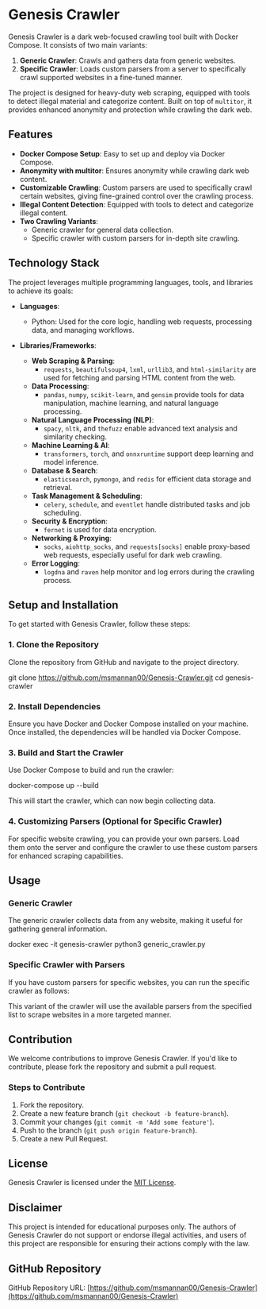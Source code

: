 # Genesis Crawler

Genesis Crawler is a dark web-focused crawling tool built with Docker Compose. It consists of two main variants:  
1. **Generic Crawler**: Crawls and gathers data from generic websites.  
2. **Specific Crawler**: Loads custom parsers from a server to specifically crawl supported websites in a fine-tuned manner.

The project is designed for heavy-duty web scraping, equipped with tools to detect illegal material and categorize content. Built on top of `multitor`, it provides enhanced anonymity and protection while crawling the dark web.

## Features

- **Docker Compose Setup**: Easy to set up and deploy via Docker Compose.
- **Anonymity with multitor**: Ensures anonymity while crawling dark web content.
- **Customizable Crawling**: Custom parsers are used to specifically crawl certain websites, giving fine-grained control over the crawling process.
- **Illegal Content Detection**: Equipped with tools to detect and categorize illegal content.
- **Two Crawling Variants**:  
  - Generic crawler for general data collection.  
  - Specific crawler with custom parsers for in-depth site crawling.

## Technology Stack

The project leverages multiple programming languages, tools, and libraries to achieve its goals:

- **Languages**:  
  - Python: Used for the core logic, handling web requests, processing data, and managing workflows.
  
- **Libraries/Frameworks**:  
  - **Web Scraping & Parsing**:  
    - `requests`, `beautifulsoup4`, `lxml`, `urllib3`, and `html-similarity` are used for fetching and parsing HTML content from the web.  
  - **Data Processing**:  
    - `pandas`, `numpy`, `scikit-learn`, and `gensim` provide tools for data manipulation, machine learning, and natural language processing.  
  - **Natural Language Processing (NLP)**:  
    - `spacy`, `nltk`, and `thefuzz` enable advanced text analysis and similarity checking.  
  - **Machine Learning & AI**:  
    - `transformers`, `torch`, and `onnxruntime` support deep learning and model inference.  
  - **Database & Search**:  
    - `elasticsearch`, `pymongo`, and `redis` for efficient data storage and retrieval.  
  - **Task Management & Scheduling**:  
    - `celery`, `schedule`, and `eventlet` handle distributed tasks and job scheduling.  
  - **Security & Encryption**:  
    - `fernet` is used for data encryption.  
  - **Networking & Proxying**:  
    - `socks`, `aiohttp_socks`, and `requests[socks]` enable proxy-based web requests, especially useful for dark web crawling.  
  - **Error Logging**:  
    - `logdna` and `raven` help monitor and log errors during the crawling process.

## Setup and Installation

To get started with Genesis Crawler, follow these steps:

### 1. Clone the Repository

Clone the repository from GitHub and navigate to the project directory.

git clone https://github.com/msmannan00/Genesis-Crawler.git
cd genesis-crawler


### 2. Install Dependencies

Ensure you have Docker and Docker Compose installed on your machine. Once installed, the dependencies will be handled via Docker Compose.

### 3. Build and Start the Crawler

Use Docker Compose to build and run the crawler:

docker-compose up --build


This will start the crawler, which can now begin collecting data.

### 4. Customizing Parsers (Optional for Specific Crawler)

For specific website crawling, you can provide your own parsers. Load them onto the server and configure the crawler to use these custom parsers for enhanced scraping capabilities.

## Usage

### Generic Crawler

The generic crawler collects data from any website, making it useful for gathering general information.

docker exec -it genesis-crawler python3 generic_crawler.py


### Specific Crawler with Parsers

If you have custom parsers for specific websites, you can run the specific crawler as follows:


This variant of the crawler will use the available parsers from the specified list to scrape websites in a more targeted manner.

## Contribution

We welcome contributions to improve Genesis Crawler. If you'd like to contribute, please fork the repository and submit a pull request.

### Steps to Contribute

1. Fork the repository.  
2. Create a new feature branch (`git checkout -b feature-branch`).  
3. Commit your changes (`git commit -m 'Add some feature'`).  
4. Push to the branch (`git push origin feature-branch`).  
5. Create a new Pull Request.

## License

Genesis Crawler is licensed under the [MIT License](LICENSE).

## Disclaimer

This project is intended for educational purposes only. The authors of Genesis Crawler do not support or endorse illegal activities, and users of this project are responsible for ensuring their actions comply with the law.

## GitHub Repository

GitHub Repository URL: [https://github.com/msmannan00/Genesis-Crawler](https://github.com/msmannan00/Genesis-Crawler)
